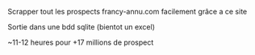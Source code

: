 Scrapper tout les prospects francy-annu.com facilement grâce a ce site

Sortie dans une bdd sqlite (bientot un excel)

~11-12 heures pour +17 millions de prospect
